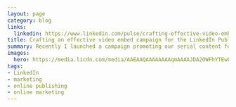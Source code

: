 ```yaml
---
layout: page
category: blog
links:
  linkedin: https://www.linkedin.com/pulse/crafting-effective-video-embed-campaign-linkedin-ray-villalobos
title: Crafting an effective video embed campaign for the LinkedIn Publishing Platform
summary: Recently I launched a campaign promoting our serial content for LinkedIn learning which attained a large number of plays, shares and clickthroughs, so I wanted to share some of the things that worked well within our publishing platform.
images:
  hero: https://media.licdn.com/media/AAEAAQAAAAAAAAqmAAAAJDA2OWFhYTEwLWFlYmItNGU0ZS04NjllLTBmMjEwYTQyMDRiOQ.png
tags:
- LinkedIn
- marketing
- online publishing
- online marketing
---
```

